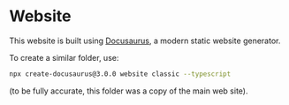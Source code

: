 # Website

This website is built using [Docusaurus](https://docusaurus.io/), a modern static website generator.

To create a similar folder, use:

```bash
npx create-docusaurus@3.0.0 website classic --typescript
```

(to be fully accurate, this folder was a copy of the main web site).
